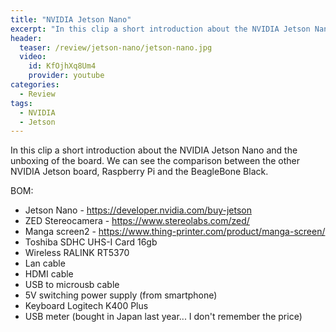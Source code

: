 ```yaml
---
title: "NVIDIA Jetson Nano"
excerpt: "In this clip a short introduction about the NVIDIA Jetson Nano and the unboxing of the board. We can see the comparison between the other NVIDIA Jetson board, Raspberry Pi and the BeagleBone Black."
header:
  teaser: /review/jetson-nano/jetson-nano.jpg
  video:
    id: KfOjhXq8Um4
    provider: youtube
categories:
  - Review
tags:
  - NVIDIA
  - Jetson
---
```


In this clip a short introduction about the NVIDIA Jetson Nano and the unboxing of the board. We can see the comparison between the other NVIDIA Jetson board, Raspberry Pi and the BeagleBone Black.

BOM:
* Jetson Nano - https://developer.nvidia.com/buy-jetson
* ZED Stereocamera - https://www.stereolabs.com/zed/
* Manga screen2 - https://www.thing-printer.com/product/manga-screen/
* Toshiba SDHC UHS-I Card 16gb
* Wireless RALINK RT5370
* Lan cable
* HDMI cable
* USB to microusb cable
* 5V switching power supply (from smartphone)
* Keyboard Logitech K400 Plus
* USB meter (bought in Japan last year... I don't remember the price)